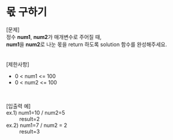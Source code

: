 몫 구하기
================

[문제]<br>
정수 **num1**, **num2**가 매개변수로 주어질 때,<br>
**num1**을 **num2**로 나눈 몫을 return 하도록 solution 함수를 완성해주세요.<br>
<br>
<br>
[제한사항]
* 0 < num1 <= 100
* 0 < num2 <= 100<br>
<br>

[입출력 예]<br>
ex.1) num1=10 / num2=5<br>
&nbsp;&nbsp;&nbsp;&nbsp;&nbsp;&nbsp;&nbsp;&nbsp;&nbsp;result=2<br>
ex.2) num1=7 / num2 = 2<br>
&nbsp;&nbsp;&nbsp;&nbsp;&nbsp;&nbsp;&nbsp;&nbsp;&nbsp;result=3<br>